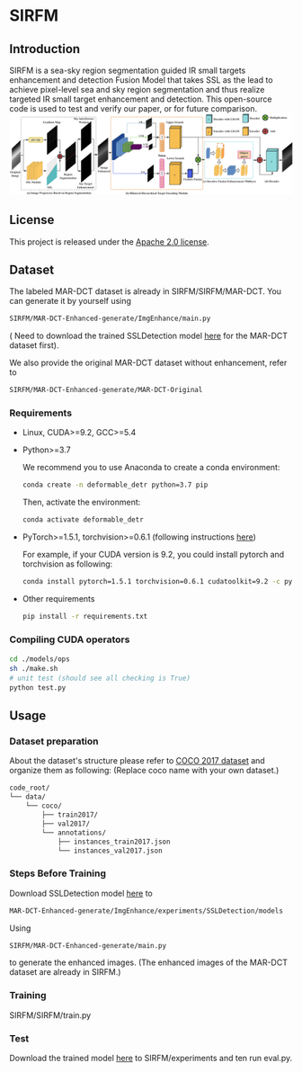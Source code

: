 # SIRFM

## Introduction

SIRFM is a sea-sky region segmentation guided IR small targets enhancement and detection Fusion Model that takes SSL as the lead to achieve pixel-level sea and sky region segmentation and thus realize targeted IR small target enhancement and detection.
This open-source code is used to test and verify our paper, or for future comparison.
![SIRFM](./fig/Network.png)


## License

This project is released under the [Apache 2.0 license](./LICENSE).

## Dataset

The labeled MAR-DCT dataset is already in SIRFM/SIRFM/MAR-DCT. You can generate it by yourself using  
```bash
SIRFM/MAR-DCT-Enhanced-generate/ImgEnhance/main.py
```
( Need to download the trained SSLDetection model [here](https://drive.google.com/file/d/10jKEb8eP5HbcRa8Q35LIO3TIwYor6N8O/view?usp=sharing) for the MAR-DCT dataset first).

We also provide the original MAR-DCT dataset without enhancement, refer to 
```bash
SIRFM/MAR-DCT-Enhanced-generate/MAR-DCT-Original
```

### Requirements

* Linux, CUDA>=9.2, GCC>=5.4
  
* Python>=3.7

    We recommend you to use Anaconda to create a conda environment:
    ```bash
    conda create -n deformable_detr python=3.7 pip
    ```
    Then, activate the environment:
    ```bash
    conda activate deformable_detr
    ```
  
* PyTorch>=1.5.1, torchvision>=0.6.1 (following instructions [here](https://pytorch.org/))

    For example, if your CUDA version is 9.2, you could install pytorch and torchvision as following:
    ```bash
    conda install pytorch=1.5.1 torchvision=0.6.1 cudatoolkit=9.2 -c pytorch
    ```
  
* Other requirements
    ```bash
    pip install -r requirements.txt
    ```

### Compiling CUDA operators
```bash
cd ./models/ops
sh ./make.sh
# unit test (should see all checking is True)
python test.py
```

## Usage

### Dataset preparation

About the dataset's structure please refer to [COCO 2017 dataset](https://cocodataset.org/) and organize them as following:
(Replace coco name with your own dataset.)
```
code_root/
└── data/
    └── coco/
        ├── train2017/
        ├── val2017/
        └── annotations/
        	├── instances_train2017.json
        	└── instances_val2017.json
```
### Steps Before Training

Download SSLDetection model [here](https://drive.google.com/file/d/10jKEb8eP5HbcRa8Q35LIO3TIwYor6N8O/view?usp=sharing) to 
```bash
MAR-DCT-Enhanced-generate/ImgEnhance/experiments/SSLDetection/models
```
Using 
```bash
SIRFM/MAR-DCT-Enhanced-generate/main.py
```
to generate the enhanced images. (The enhanced images of the MAR-DCT dataset are already in SIRFM.)

### Training

SIRFM/SIRFM/train.py

### Test

Download the trained model [here](https://drive.google.com/file/d/1XA-mUlGziADWLzUMgELxeVQUaChzEQSz/view?usp=sharing) to SIRFM/experiments and ten run eval.py.
